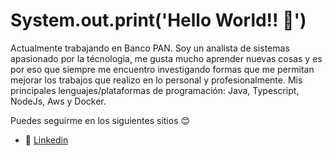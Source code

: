 # System.out.print('Hello World!! 👋')
Actualmente trabajando en Banco PAN. Soy un analista de sistemas apasionado por la técnologia, me gusta mucho aprender nuevas cosas y es por eso que siempre me encuentro investigando formas que me permitan mejorar los trabajos que realizo en lo personal y profesionalmente. Mis principales lenguajes/plataformas de programación: Java, Typescript, NodeJs, Aws y Docker.

Puedes seguirme en los siguientes sitios 😊
- 💼 [Linkedin](https://www.linkedin.com/in/edson-eduardo-anchiraico-rosales-165378b1/)
